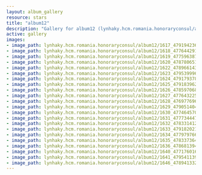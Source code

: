 ```yaml
---
layout: album_gallery
resource: stars
title: "album12"
description: "Gallery for album12 (lynhaky.hcm.romania.honoraryconsul/album12)"
active: gallery
images:
- image_path: lynhaky.hcm.romania.honoraryconsul/album12/1617_479194236_1165760718241220_4158557537885132862_n.jpg
- image_path: lynhaky.hcm.romania.honoraryconsul/album12/1618_477644291_1165759171574708_1520429662933794335_n.jpg
- image_path: lynhaky.hcm.romania.honoraryconsul/album12/1619_477596387_1165759428241349_8265879586397374551_n.jpg
- image_path: lynhaky.hcm.romania.honoraryconsul/album12/1620_478780651_1165759181574707_4917505566804984237_n.jpg
- image_path: lynhaky.hcm.romania.honoraryconsul/album12/1622_478966143_1165759151574710_3450233391902401538_n.jpg
- image_path: lynhaky.hcm.romania.honoraryconsul/album12/1623_479539996_1165759431574682_465452493936344109_n.jpg
- image_path: lynhaky.hcm.romania.honoraryconsul/album12/1624_479179378_1165759401574685_7153963630250259487_n.jpg
- image_path: lynhaky.hcm.romania.honoraryconsul/album12/1625_479183962_1165759421574683_3573418365198462172_n.jpg
- image_path: lynhaky.hcm.romania.honoraryconsul/album12/1626_478597068_1165759414908017_8273831001986541346_n.jpg
- image_path: lynhaky.hcm.romania.honoraryconsul/album12/1627_477643225_1165759178241374_366705644360858639_n.jpg
- image_path: lynhaky.hcm.romania.honoraryconsul/album12/1628_476977696_1165759321574693_5342265063936291972_n.jpg
- image_path: lynhaky.hcm.romania.honoraryconsul/album12/1629_479051404_1165759561574669_4599915388958555460_n.jpg
- image_path: lynhaky.hcm.romania.honoraryconsul/album12/1630_477464570_1165759291574696_4651586790215940479_n.jpg
- image_path: lynhaky.hcm.romania.honoraryconsul/album12/1631_477734447_1165759288241363_3923286391074567558_n.jpg
- image_path: lynhaky.hcm.romania.honoraryconsul/album12/1632_478331412_1165759541574671_5377672205116977946_n.jpg
- image_path: lynhaky.hcm.romania.honoraryconsul/album12/1633_479182021_1165759314908027_5183018891882639960_n.jpg
- image_path: lynhaky.hcm.romania.honoraryconsul/album12/1634_477979766_1165759328241359_6163286988598367315_n.jpg
- image_path: lynhaky.hcm.romania.honoraryconsul/album12/1635_478337364_1165759348241357_9174307983657037528_n.jpg
- image_path: lynhaky.hcm.romania.honoraryconsul/album12/1636_478681394_1165759334908025_4830016106131023178_n.jpg
- image_path: lynhaky.hcm.romania.honoraryconsul/album12/1640_477176016_1165758374908121_4320667650978878726_n.jpg
- image_path: lynhaky.hcm.romania.honoraryconsul/album12/1641_479541139_1165758368241455_2905247216709778415_n.jpg
- image_path: lynhaky.hcm.romania.honoraryconsul/album12/1646_478941332_1165758128241479_3025531869034664835_n.jpg
---
```

